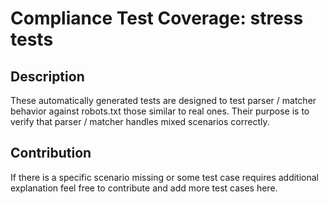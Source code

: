 # Compliance Test Coverage: stress tests

## Description

These automatically generated tests are designed to test parser / matcher
behavior against robots.txt those similar to real ones. Their purpose is to
verify that parser / matcher handles mixed scenarios correctly.

## Contribution

If there is a specific scenario missing or some test case requires additional
explanation feel free to contribute and add more test cases here.